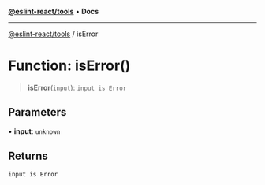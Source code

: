 [**@eslint-react/tools**](../README.md) • **Docs**

***

[@eslint-react/tools](../README.md) / isError

# Function: isError()

> **isError**(`input`): `input is Error`

## Parameters

• **input**: `unknown`

## Returns

`input is Error`
